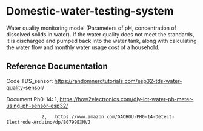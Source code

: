 # Domestic-water-testing-system
Water quality monitoring model (Parameters of pH, concentration of dissolved solids in water). If the water quality does not meet the standards, it is discharged and pumped back into the water tank, along with calculating the water flow and monthly water usage cost of a household.
## Reference Documentation
Code TDS_sensor: https://randomnerdtutorials.com/esp32-tds-water-quality-sensor/

Document Ph0-14: 1,  https://how2electronics.com/diy-iot-water-ph-meter-using-ph-sensor-esp32/

                 2,   https://www.amazon.com/GAOHOU-PH0-14-Detect-Electrode-Arduino/dp/B0799BXMVJ


